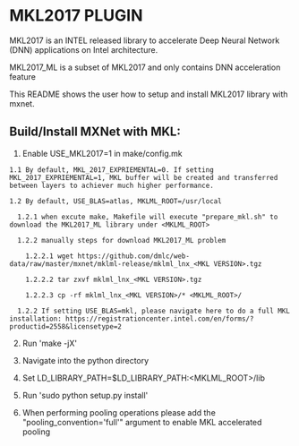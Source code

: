 # MKL2017 PLUGIN

MKL2017 is an INTEL released library to accelerate Deep Neural Network (DNN) applications on Intel architecture.

MKL2017_ML is a subset of MKL2017 and only contains DNN acceleration feature

This README shows the user how to setup and install MKL2017 library with mxnet.

## Build/Install MXNet with MKL:

  1. Enable USE_MKL2017=1 in make/config.mk

    1.1 By default, MKL_2017_EXPRIEMENTAL=0. If setting MKL_2017_EXPRIEMENTAL=1, MKL buffer will be created and transferred between layers to achiever much higher performance.

    1.2 By default, USE_BLAS=atlas, MKLML_ROOT=/usr/local

      1.2.1 when excute make, Makefile will execute "prepare_mkl.sh" to download the MKL2017_ML library under <MKLML_ROOT>

      1.2.2 manually steps for download MKL2017_ML problem

        1.2.2.1 wget https://github.com/dmlc/web-data/raw/master/mxnet/mklml-release/mklml_lnx_<MKL VERSION>.tgz

        1.2.2.2 tar zxvf mklml_lnx_<MKL VERSION>.tgz
    
        1.2.2.3 cp -rf mklml_lnx_<MKL VERSION>/* <MKLML_ROOT>/

      1.2.2 If setting USE_BLAS=mkl, please navigate here to do a full MKL installation: https://registrationcenter.intel.com/en/forms/?productid=2558&licensetype=2     

  2. Run 'make -jX'
       
  3. Navigate into the python directory
  
  4. Set LD_LIBRARY_PATH=$LD_LIBRARY_PATH:<MKLML_ROOT>/lib

  5. Run 'sudo python setup.py install'
  
  6. When performing pooling operations please add the "pooling_convention='full'" argument to enable MKL accelerated pooling



